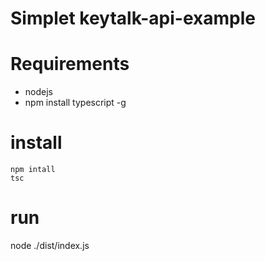 # Simplet keytalk-api-example

# Requirements
* nodejs
* npm install typescript -g

# install
```
npm intall
tsc
```

# run
node ./dist/index.js